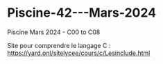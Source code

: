 # Piscine-42---Mars-2024
Piscine Mars 2024 - C00 to C08

Site pour comprendre le langage C :
https://yard.onl/sitelycee/cours/c/Lesinclude.html


